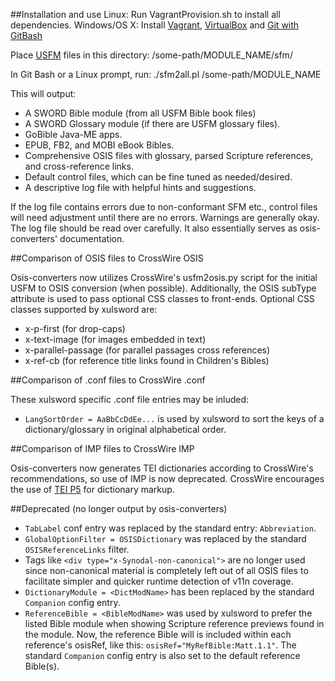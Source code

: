 ##Installation and use
Linux: Run VagrantProvision.sh to install all dependencies.
Windows/OS X: Install [Vagrant](https://www.vagrantup.com/downloads.html), 
[VirtualBox](https://www.virtualbox.org/wiki/Downloads) and 
[Git with GitBash](https://git-scm.com/downloads)

Place [USFM](http://paratext.org/about/usfm#usfmDocumentation) files in 
this directory:
/some-path/MODULE_NAME/sfm/

In Git Bash or a Linux prompt, run:
./sfm2all.pl /some-path/MODULE_NAME

This will output:
* A SWORD Bible module (from all USFM Bible book files)
* A SWORD Glossary module (if there are USFM glossary files).
* GoBible Java-ME apps.
* EPUB, FB2, and MOBI eBook Bibles.
* Comprehensive OSIS files with glossary, parsed Scripture references, 
and cross-reference links.
* Default control files, which can be fine tuned as needed/desired.
* A descriptive log file with helpful hints and suggestions.

If the log file contains errors due to non-conformant SFM etc., control 
files will need adjustment until there are no errors. Warnings are 
generally okay. The log file should be read over carefully. It 
also essentially serves as osis-converters' documentation.

##Comparison of OSIS files to CrossWire OSIS

Osis-converters now utilizes CrossWire's usfm2osis.py script for the
initial USFM to OSIS conversion (when possible). Additionally, the OSIS 
subType attribute is used to pass optional CSS classes to front-ends. 
Optional CSS classes supported by xulsword are:

* x-p-first (for drop-caps)
* x-text-image (for images embedded in text)
* x-parallel-passage (for parallel passages cross references)
* x-ref-cb (for reference title links found in Children's Bibles) 

##Comparison of .conf files to CrossWire .conf

These xulsword specific .conf file entries may be inluded:

* `LangSortOrder = AaBbCcDdEe...` is used by xulsword to sort the keys of
a dictionary/glossary in original alphabetical order.

##Comparison of IMP files to CrossWire IMP

Osis-converters now generates TEI dictionaries according to CrossWire's
recommendations, so use of IMP is now deprecated. CrossWire encourages  
the use of [TEI P5](http://www.crosswire.org/wiki/TEI_Dictionaries) for 
dictionary markup.

##Deprecated (no longer output by osis-converters)

* `TabLabel` conf entry was replaced by the standard entry: `Abbreviation`.
* `GlobalOptionFilter = OSISDictionary` was replaced by the standard 
`OSISReferenceLinks` filter.
* Tags like `<div type="x-Synodal-non-canonical">` are no longer used 
since non-canonical material is completely left out of all OSIS files 
to facilitate simpler and quicker runtime detection of v11n coverage.
* `DictionaryModule = <DictModName>` has been replaced by the standard
`Companion` config entry.
* `ReferenceBible = <BibleModName>` was used by xulsword to prefer the 
listed Bible module when showing Scripture reference previews found in 
the module. Now, the reference Bible will is included within each 
reference's osisRef, like this: `osisRef="MyRefBible:Matt.1.1"`. The
standard `Companion` config entry is also set to the default reference 
Bible(s).
